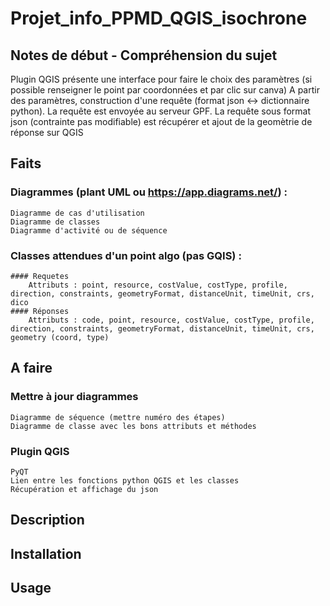 # Projet_info_PPMD_QGIS_isochrone
## Notes de début - Compréhension du sujet
Plugin QGIS présente une interface pour faire le choix des paramètres (si possible renseigner le point par coordonnées et par clic sur canva)
A partir des paramètres, construction d'une requête (format json <-> dictionnaire python). La requête est envoyée au serveur GPF. La requête sous format json (contrainte pas modifiable) est récupérer et ajout de la geomètrie de réponse sur QGIS 


## Faits
### Diagrammes (plant UML ou https://app.diagrams.net/) : 
    Diagramme de cas d'utilisation
    Diagramme de classes
    Diagramme d'activité ou de séquence

### Classes attendues d'un point algo (pas GQIS) :
    #### Requetes
        Attributs : point, resource, costValue, costType, profile, direction, constraints, geometryFormat, distanceUnit, timeUnit, crs, dico
    #### Réponses
        Attributs : code, point, resource, costValue, costType, profile, direction, constraints, geometryFormat, distanceUnit, timeUnit, crs, geometry (coord, type)

## A faire
### Mettre à jour diagrammes
    Diagramme de séquence (mettre numéro des étapes)
    Diagramme de classe avec les bons attributs et méthodes

### Plugin QGIS
    PyQT
    Lien entre les fonctions python QGIS et les classes
    Récupération et affichage du json 

## Description  
## Installation  
## Usage


